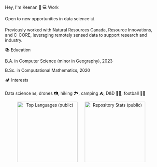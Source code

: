 Hey, I'm Keenan 👋
💻 Work

Open to new opportunities in data science 📊

Previously worked with Natural Resources Canada, Resource Innovations, and C-CORE, leveraging remotely sensed data to support research and industry.

📚 Education

B.A. in Computer Science (minor in Geography), 2023

B.Sc. in Computational Mathematics, 2020

🏕️ Interests

Data science 📊, drones 📷, hiking 🏞️, camping ⛺, D&D 🎲🐉, football 🏈🐏

<p align="center">
  <img src="https://github-readme-stats.vercel.app/api/top-langs/?username=keenan-nicholson&hide=jupyter%20notebook&theme=radical&layout=compact&size_weight=0.5&count_weight=0.5&card_width=250" alt="Top Languages (public)" style="display: inline-block; margin-right: 20px; height: 200px;">
  
  <a href="https://github.com/anuraghazra/github-readme-stats" style="display: inline-block;">
    <img src="https://github-readme-stats.vercel.app/api?username=keenan-nicholson&show_icons=true&theme=radical&custom_title=Repository%20Stats&hide_rank=true&count_private=true&card_width=325" alt="Repository Stats (public)" style="height: 200px;">
  </a>
</p>
